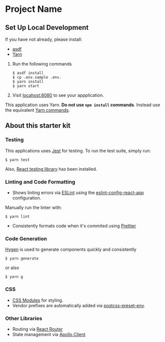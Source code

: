 # Project Name

## Set Up Local Development

If you have not already, please install:

- [asdf](https://github.com/asdf-vm/asdf)
- [Yarn](https://yarnpkg.com/en/docs/install)

1. Run the following commands
   ```
   $ asdf install
   $ cp .env.sample .env.
   $ yarn install
   $ yarn start
   ```
2. Visit [locahost:8080](http://localhost:8080) to see
   your appplication.

This application uses Yarn. **Do not use `npm install` commands**. Instead use the
equivalent [Yarn commands](https://yarnpkg.com/en/docs/usage).

## About this starter kit

### Testing

This applications uses [Jest](https://facebook.github.io/jest/) for testing. To run the test suite, simply run:

```
$ yarn test
```

Also, [React testing library](https://testing-library.com/docs/react-testing-library/intro) has been installed.

### Linting and Code Formatting

- Shows linting errors via [ESLint](https://eslint.org/) using the [eslint-config-react-app](https://github.com/facebookincubator/create-react-app/tree/master/packages/eslint-config-react-app) configuration.

Manually run the linter with:

```
$ yarn lint
```

- Consistently formats code when it's commited using [Prettier](https://prettier.io/)

### Code Generation

[Hygen](https://github.com/jondot/hygen) is used to generate components quickly and consistently

```
$ yarn generate
```

or also

```
$ yarn g
```

### CSS

- [CSS Modules](https://github.com/css-modules/css-modules) for styling.
- Vendor prefixes are automatically added via [postcss-preset-env](https://preset-env.cssdb.org).

### Other Libraries

- Routing via [React Router](https://reacttraining.com/react-router/web/guides/philosophy)
- State management via [Apollo Client](https://www.apollographql.com/docs/react/)
